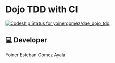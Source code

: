 # Dojo TDD with CI
[ ![Codeship Status for yoinergomez/dae_dojo_tdd](https://app.codeship.com/projects/e45f6280-932b-0135-bff1-0a2c5d0300aa/status?branch=master)](https://app.codeship.com/projects/250771)

## :computer: Developer
Yoiner Esteban Gómez Ayala
